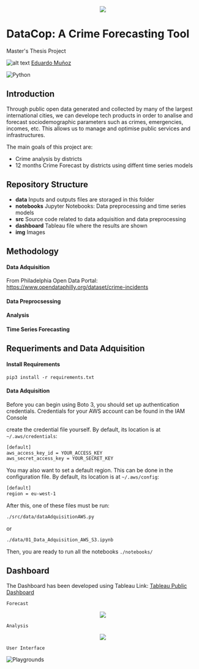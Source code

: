 <p align="center"> 
<img src="https://github.com/emunozlorenzo/MasterDataScience/blob/master/img/image2.png">
</p>

# DataCop: A Crime Forecasting Tool


Master's Thesis Project

![alt text](https://github.com/emunozlorenzo/MasterDataScience/blob/master/img/icon2.png "Logo Title Text 1") [Eduardo Muñoz](https://www.linkedin.com/in/eduardo-mu%C3%B1oz-lorenzo-14144a144/)

![Python](https://img.shields.io/badge/python-v3.6+-blue.svg)

## Introduction


Through public open data generated and collected by many of the largest international cities, we can develope tech products in order to analise and forecast sociodemographic parameters such as crimes, emergencies, incomes, etc.
This allows us to manage and optimise public services and infrastructures.

The main goals of this project are:

- Crime analysis by districts
- 12 months Crime Forecast by districts using diffent time series models

## Repository Structure


- __data__ Inputs and outputs files are storaged in this folder
- __notebooks__ Jupyter Notebooks: Data preprocessing and time series models
- __src__ Source code related to data adquisition and data preprocessing
- __dashboard__ Tableau file where the results are shown
- __img__ Images

## Methodology

#### Data Adquisition

From Philadelphia Open Data Portal: https://www.opendataphilly.org/dataset/crime-incidents

#### Data Preprocsessing

#### Analysis

#### Time Series Forecasting


## Requeriments and Data Adquisition

#### Install Requirements

```
pip3 install -r requirements.txt
```

#### Data Adquisition

Before you can begin using Boto 3, you should set up authentication credentials. Credentials for your AWS account can be found in the IAM Console

create the credential file yourself. By default, its location is at ```~/.aws/credentials```:

```sh
[default]
aws_access_key_id = YOUR_ACCESS_KEY
aws_secret_access_key = YOUR_SECRET_KEY
```
You may also want to set a default region. This can be done in the configuration file. By default, its location is at ```~/.aws/config```:

```sh
[default]
region = eu-west-1
```

After this, one of these files must be run:

```sh
./src/data/dataAdquisitionAWS.py
```

or 

```sh
./data/01_Data_Adquisition_AWS_S3.ipynb
```
Then, you are ready to run all the notebooks ```./notebooks/```

## Dashboard
The Dashboard has been developed using Tableau
Link: [Tableau Public Dashboard](https://public.tableau.com/views/DataCop_TFM_EML/Dashboard1?:embed=y&:display_count=yes&publish=yes&:origin=viz_share_link)

```
Forecast
```

<p align="center"> 
<img src="https://github.com/emunozlorenzo/DataCopCrimePrediction/blob/master/img/dataCopGreen.JPG">
</p>

```
Analysis
```

<p align="center"> 
<img src="https://github.com/emunozlorenzo/DataCopCrimePrediction/blob/master/img/dataCopBlue.JPG">
</p>


```
User Interface
```
![Playgrounds](https://github.com/emunozlorenzo/DataCopCrimePrediction/blob/master/img/dataCop.gif)
